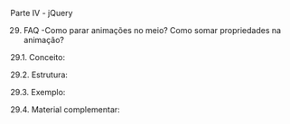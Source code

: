 Parte IV - jQuery

29. FAQ -Como parar animações no meio? Como somar propriedades na animação?

29.1. Conceito:

29.2. Estrutura:

29.3. Exemplo:

29.4. Material complementar:
